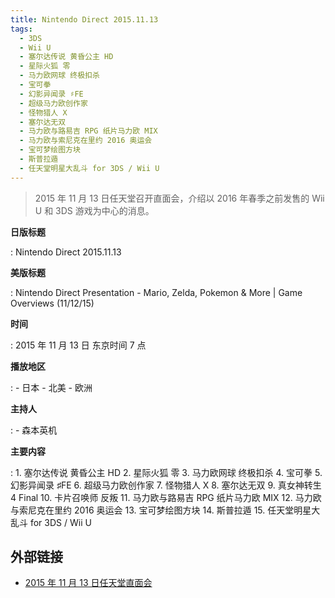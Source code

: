 ```yaml
---
title: Nintendo Direct 2015.11.13
tags:
  - 3DS
  - Wii U
  - 塞尔达传说 黄昏公主 HD
  - 星际火狐 零
  - 马力欧网球 终极扣杀
  - 宝可拳
  - 幻影异闻录 ♯FE
  - 超级马力欧创作家
  - 怪物猎人 X
  - 塞尔达无双
  - 马力欧与路易吉 RPG 纸片马力欧 MIX
  - 马力欧与索尼克在里约 2016 奥运会
  - 宝可梦绘图方块
  - 斯普拉遁
  - 任天堂明星大乱斗 for 3DS / Wii U
---
```


> 2015 年 11 月 13 日任天堂召开直面会，介绍以 2016 年春季之前发售的 Wii U 和 3DS 游戏为中心的消息。

**日版标题**

:   Nintendo Direct 2015.11.13

**美版标题**

:   Nintendo Direct Presentation - Mario, Zelda, Pokemon & More | Game Overviews (11/12/15)

**时间**

:   2015 年 11 月 13 日 东京时间 7 点

**播放地区**

:   - 日本
	- 北美
	- 欧洲

**主持人**

:   - 森本英机

**主要内容**

:   1. 塞尔达传说 黄昏公主 HD
	2. 星际火狐 零
	3. 马力欧网球 终极扣杀
	4. 宝可拳
	5. 幻影异闻录 ♯FE
	6. 超级马力欧创作家
	7. 怪物猎人 X
	8. 塞尔达无双
	9. 真女神转生 4 Final
	10. 卡片召唤师 反叛
	11. 马力欧与路易吉 RPG 纸片马力欧 MIX
	12. 马力欧与索尼克在里约 2016 奥运会
	13. 宝可梦绘图方块
	14. 斯普拉遁
	15. 任天堂明星大乱斗 for 3DS / Wii U

## 外部链接

- [2015 年 11 月 13 日任天堂直面会](https://www.bilibili.com/video/BV1LJ411L7jo/)
